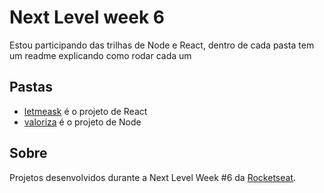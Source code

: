 # Next Level week 6 
Estou participando das trilhas de Node e React, dentro de cada pasta tem um readme explicando como rodar cada um

## Pastas
- [letmeask](/letmeask) é o projeto de React
- [valoriza](/valoriza) é o projeto de Node

## Sobre
Projetos desenvolvidos durante a Next Level Week #6 da [Rocketseat](https://rocketseat.com.br/).